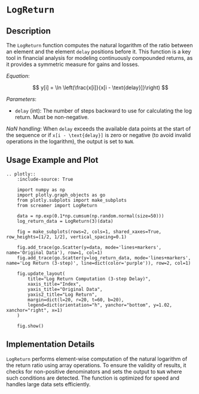 # `LogReturn`

## Description

The `LogReturn` function computes the natural logarithm of the ratio between an element and the element `delay` positions before it. This function is a key tool in financial analysis for modeling continuously compounded returns, as it provides a symmetric measure for gains and losses.

*Equation*:

$$
y[i] = \ln \left(\frac{x[i]}{x[i - \text{delay}]}\right)
$$

*Parameters*:

- `delay` (int): The number of steps backward to use for calculating the log return. Must be non-negative.

*NaN handling*: When `delay` exceeds the available data points at the start of the sequence or if `x[i - \text{delay}]` is zero or negative (to avoid invalid operations in the logarithm), the output is set to `NaN`.

## Usage Example and Plot

```{eval-rst}
.. plotly::
    :include-source: True

    import numpy as np
    import plotly.graph_objects as go
    from plotly.subplots import make_subplots
    from screamer import LogReturn

    data = np.exp(0.1*np.cumsum(np.random.normal(size=50)))
    log_return_data = LogReturn(3)(data)

    fig = make_subplots(rows=2, cols=1, shared_xaxes=True, row_heights=[1/2, 1/2], vertical_spacing=0.1)

    fig.add_trace(go.Scatter(y=data, mode='lines+markers', name='Original Data'), row=1, col=1)
    fig.add_trace(go.Scatter(y=log_return_data, mode='lines+markers', name='Log Return (3-step)', line=dict(color='purple')), row=2, col=1)

    fig.update_layout(
        title="Log Return Computation (3-step Delay)",
        xaxis_title="Index",
        yaxis_title="Original Data",
        yaxis2_title="Log Return",
        margin=dict(l=20, r=20, t=60, b=20),
        legend=dict(orientation="h", yanchor="bottom", y=1.02, xanchor="right", x=1)
    )

    fig.show()
```

## Implementation Details

`LogReturn` performs element-wise computation of the natural logarithm of the return ratio using array operations. To ensure the validity of results, it checks for non-positive denominators and sets the output to `NaN` where such conditions are detected. The function is optimized for speed and handles large data sets efficiently.